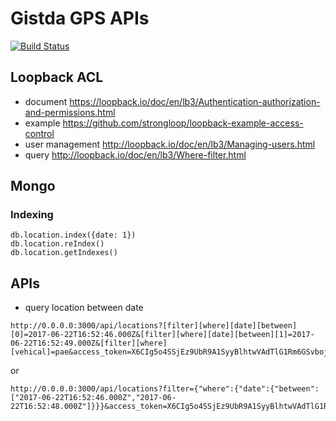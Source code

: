# Gistda GPS APIs
[![Build Status](https://travis-ci.org/gitsda/apis.svg?branch=master)](https://travis-ci.org/gitsda/apis)


## Loopback ACL
- document https://loopback.io/doc/en/lb3/Authentication-authorization-and-permissions.html
- example https://github.com/strongloop/loopback-example-access-control
- user management http://loopback.io/doc/en/lb3/Managing-users.html
- query http://loopback.io/doc/en/lb3/Where-filter.html

## Mongo
### Indexing
```
db.location.index({date: 1})
db.location.reIndex()
db.location.getIndexes()
```


## APIs
- query location between date
```
http://0.0.0.0:3000/api/locations?[filter][where][date][between][0]=2017-06-22T16:52:46.000Z&[filter][where][date][between][1]=2017-06-22T16:52:49.000Z&[filter][where][vehical]=pae&access_token=X6CIg5o4SSjEz9UbR9A1SyyBlhtwVAdTlG1Rm6GSvboj5CCBYSBtj8FV0SahQxOE
```
or
```
http://0.0.0.0:3000/api/locations?filter={"where":{"date":{"between":["2017-06-22T16:52:46.000Z","2017-06-22T16:52:48.000Z"]}}}&access_token=X6CIg5o4SSjEz9UbR9A1SyyBlhtwVAdTlG1Rm6GSvboj5CCBYSBtj8FV0SahQxOE
```
